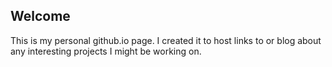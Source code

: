 ## Welcome

This is my personal github.io page. I created it to host links to or blog about any interesting projects I might be working on.

